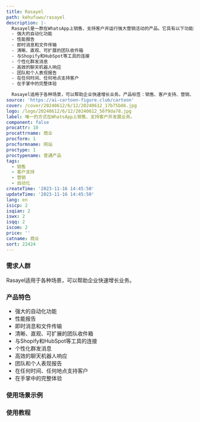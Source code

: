 ```yaml
---
title: Rasayel
path: kehufuwu/rasayel
description: |-
  Rasayel是一款在WhatsApp上销售、支持客户并运行强大营销活动的产品。它具有以下功能和优势：
  - 强大的自动化功能
  - 性能报告
  - 即时消息和文件传输
  - 清晰、直观、可扩展的团队收件箱
  - 与Shopify和HubSpot等工具的连接
  - 个性化群发消息
  - 高效的聊天机器人响应
  - 团队和个人表现报告
  - 在任何时间、任何地点支持客户
  - 在手掌中的完整体验

  Rasayel适用于各种场景，可以帮助企业快速增长业务。产品标签：销售、客户支持、营销、自动化。
source: 'https://ai-cartoon-figure.club/cartoon'
cover: /cover/20240612/6/12/20240612_17b75b86.jpg
logo: /logo/20240612/6/12/20240612_56f9da78.jpg
label: 唯一的方式在WhatsApp上销售、支持客户并发展业务。
component: false
procattr: 10
procattrname: 商业
procform: 1
procformname: 网站
proctype: 1
proctypename: 普通产品
tags:
  - 销售
  - 客户支持
  - 营销
  - 自动化
createTime: '2023-11-16 14:45:50'
updateTime: '2023-11-16 14:45:50'
lang: en
isicp: 2
isqian: 2
iswx: 2
isqq: 2
iscom: 2
price: ''
catname: 商业
sort: 22424
---
```




### 需求人群
Rasayel适用于各种场景，可以帮助企业快速增长业务。

### 产品特色
- 强大的自动化功能
- 性能报告
- 即时消息和文件传输
- 清晰、直观、可扩展的团队收件箱
- 与Shopify和HubSpot等工具的连接
- 个性化群发消息
- 高效的聊天机器人响应
- 团队和个人表现报告
- 在任何时间、任何地点支持客户
- 在手掌中的完整体验

### 使用场景示例


### 使用教程


  
